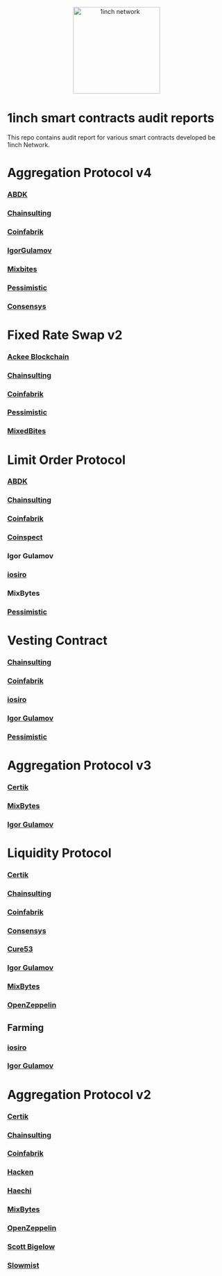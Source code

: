 <p align="center">
  <img src="https://app.1inch.io/assets/images/logo.svg" width="200" alt="1inch network" />
</p>

# 1inch smart contracts audit reports
This repo contains audit report for various smart contracts developed be 1inch Network.

# Aggregation Protocol v4

### [ABDK](https://github.com/1inch/1inch-audits/blob/master/Aggregation%20Protocol%20V4/ABDK_1inch_AggregationRouter_Solidity_.pdf)
### [Chainsulting](https://github.com/1inch/1inch-audits/raw/master/Aggregation%20Protocol%20V4/02_Smart%20Contract%20Audit_1inch_Router_RFQ_V4_Chainsulting.pdf)
### [Coinfabrik](https://github.com/1inch/1inch-audits/raw/curlyjannie-Audits-editing/Aggregation%20Protocol%20V4/1inch%20Aggregation%20Router%20v4%20Audit_Coinfabrik.pdf)
### [IgorGulamov](https://github.com/1inch/1inch-audits/raw/curlyjannie-Audits-editing/Aggregation%20Protocol%20V4/1inch%20contract%20audit.pdf)
### [Mixbites](https://github.com/1inch/1inch-audits/raw/curlyjannie-Audits-editing/Aggregation%20Protocol%20V4/1Inch%20Aggregation%20Router%20V4%20Security%20Audit%20Report_MixBites.pdf)
### [Pessimistic](https://github.com/1inch/1inch-audits/blob/curlyjannie-Audits-editing/Aggregation%20Protocol%20V4/1inch%20Aggregation%20Router%20V4%20Security%20Analysis%20by%20Pessimistic_.pdf)
### [Consensys](https://github.com/1inch/1inch-audits/raw/curlyjannie-Audits-editing/Aggregation%20Protocol%20V4/Consensys_1inch-exchange-audit-2021-09.pdf)

# Fixed Rate Swap v2

### [Aсkee Blockchain](https://github.com/1inch/1inch-audits/raw/curlyjannie-Audits-editing/Fixed%20Rate%20Swap%20V1/Fixed%20Rate%20Swap%20-%20Ackee%20Blockchain%20Audit.pdf)
### [Chainsulting](https://github.com/1inch/1inch-audits/raw/curlyjannie-Audits/editing/Fixed%20Rate%20Swap%20V1/02_Smart%20Contract%20Audit_1inch_FixedRateSwap.pdf)
### [Coinfabrik](https://github.com/1inch/1inch-audits/raw/curlyjannie-Audits-editing/Fixed%20Rate%20Swap%20V1/2021-08%20-%201inch%20Audit%20-%20FixedRateSwap.pdf)
### [Pessimistic](https://github.com/1inch/1inch-audits/raw/curlyjannie-Audits-editing/Fixed%20Rate%20Swap%20V1/1inch%20FixedRateSwap%20Security%20Analysis.pdf)
### [MixedBites](https://github.com/1inch/1inch-audits/raw/curlyjannie-Audits-editing/Fixed%20Rate%20Swap%20V1/FixedFeeSwap%20Security%20Audit%20Report.pdf)

# Limit Order Protocol

### [ABDK](https://github.com/1inch/1inch-audits/raw/master/Limit%20Order%20Protocol/ABDK%20-%201inch%20Limit%20Order%20Protocol%20audit.pdf)
### [Chainsulting](https://github.com/1inch/1inch-audits/raw/master/Limit%20Order%20Protocol/Chainsulting%20-%201inch%20Limit%20Order%20Protocol%20audit.pdf)
### [Coinfabrik](https://github.com/1inch/1inch-audits/raw/master/Limit%20Order%20Protocol/Coinfabrik%20-%201inch%20Limit%20Order%20Protocol%20audit.pdf)
### [Coinspect](https://github.com/1inch/1inch-audits/raw/master/Limit%20Order%20Protocol/Coinspect%20-%201inch%20Limit%20Order%20Protocol%20audit.pdf)
### Igor Gulamov
### [iosiro](https://iosiro.com/audits/1inch-network-limit-order-protocol-smart-contract-audit)
### MixBytes
### [Pessimistic](https://github.com/1inch/1inch-audits/raw/master/Limit%20Order%20Protocol/Pessimistic%20-%201inch%20Limit%20Order%20Protocol%20audit.pdf)

# Vesting Contract

### [Chainsulting](https://github.com/1inch/1inch-audits/raw/master/Vesting%20Contract/Chainsulting%20-%201inch%20Vesting%20Contract%20audit.pdf)
### [Coinfabrik](https://github.com/1inch/1inch-audits/raw/master/Vesting%20Contract/Coinfabrik%20-%201inch%20Vesting%20Contract%20audit.pdf)
### [iosiro](https://iosiro.com/audits/1inch-network-step-vesting-smart-contract-audit)
### [Igor Gulamov](https://github.com/1inch/1inch-audits/raw/master/Vesting%20Contract/Gulamov%20-%201inch%20Vesting%20Contract%20audit.pdf)
### [Pessimistic](https://github.com/1inch/1inch-audits/raw/master/Vesting%20Contract/Pessimistic%20-%201inch%20Vesting%20Contract%20audit.pdf)

# Aggregation Protocol v3

### [Certik](https://raw.githubusercontent.com/1inch/1inch-audits/master/Aggregation%20Protocol%20V3/Certik%20-%201inch%20v3%20Audit%20Report.pdf)
### [MixBytes](https://raw.githubusercontent.com/1inch/1inch-audits/master/Aggregation%20Protocol%20V3/MixBytes%20-%201inch%20v3%20Audit%20Report.pdf)
### [Igor Gulamov](https://raw.githubusercontent.com/1inch/1inch-audits/master/Aggregation%20Protocol%20V3/Gulamov%20-%201inch%20v3%20Audit%20Report.pdf)

# Liquidity Protocol

### [Certik](https://raw.githubusercontent.com/1inch/1inch-audits/master/Liquidity%20Protocol/Certik%20-%201inch%20Liquidity%20Protocol%20audit.pdf)
### [Chainsulting](https://raw.githubusercontent.com/1inch/1inch-audits/master/Liquidity%20Protocol/Chainsulting%20-%201inch%20Liquidity%20Protocol%20Audit.pdf)
### [Coinfabrik](https://raw.githubusercontent.com/1inch/1inch-audits/master/Liquidity%20Protocol/Coinfabrik%20-%201inch%20Liquidity%20Protocol%20Audit.pdf)
### [Consensys](https://consensys.net/diligence/audits/2020/12/1inch-liquidity-protocol/)
### [Cure53](https://raw.githubusercontent.com/1inch/1inch-audits/master/Liquidity%20Protocol/Cure53%20-%201inch%20Liquidity%20Protocol%20audit.pdf)
### [Igor Gulamov](https://raw.githubusercontent.com/1inch/1inch-audits/master/Liquidity%20Protocol/Gulamov%20-%201inch%20Liquidity%20Protocol%20audit.pdf)
### [MixBytes](https://raw.githubusercontent.com/1inch/1inch-audits/master/Liquidity%20Protocol/MixBytes%20-%201inch%20Liquidity%20Protocol%20Report.pdf)
### [OpenZeppelin](https://blog.openzeppelin.com/mooniswap-v2-audit/)

## Farming

### [iosiro](https://iosiro.com/audits/1inch-exchange-staking-rewards-smart-contract-audit)
### [Igor Gulamov](https://github.com/1inch/1inch-audits/raw/master/Liquidity%20Protocol/Farming/Gulamov%20-%201inch%20Farming%20audit.pdf)

# Aggregation Protocol v2

### [Certik](https://raw.githubusercontent.com/1inch/1inch-audits/master/Aggregation%20Protocol%20V2/Certik%20-%201inch%20v2%20Audit%20Report.pdf)
### [Chainsulting](https://raw.githubusercontent.com/1inch/1inch-audits/master/Aggregation%20Protocol%20V2/Chainsulting%20-%201inch%20v2%20Audit%20Report.pdf)
### [Coinfabrik](https://raw.githubusercontent.com/1inch/1inch-audits/master/Aggregation%20Protocol%20V2/Coinfabrik%20-%201inch%20v2%20Audit%20Report.pdf)
### [Hacken](https://raw.githubusercontent.com/1inch/1inch-audits/master/Aggregation%20Protocol%20V2/Hacken%20-%201inch%20v2%20Audit%20Report.pdf)
### [Haechi](https://raw.githubusercontent.com/1inch/1inch-audits/master/Aggregation%20Protocol%20V2/Haechi%20-%201inch%20Audit%20Report.pdf)
### [MixBytes](https://raw.githubusercontent.com/1inch/1inch-audits/master/Aggregation%20Protocol%20V2/MixBytes%20-%201inch%20v2%20Audit%20Report.pdf)
### [OpenZeppelin](https://blog.openzeppelin.com/1inch-exchange-audit/)
### [Scott Bigelow](https://raw.githubusercontent.com/1inch/1inch-audits/master/Aggregation%20Protocol%20V2/Scott%20Bigelow%20-%201inch%20v2%20Audit%20Report.pdf)
### [Slowmist](https://raw.githubusercontent.com/1inch/1inch-audits/master/Aggregation%20Protocol%20V2/Slowmist-%201inch%20Audit%20Report.pdf)
